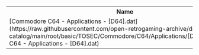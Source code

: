 <table>
<tr><th>Name</th><th>Size</th></tr>
<tr><td>[Commodore C64 - Applications - [D64].dat](https://raw.githubusercontent.com/open-retrogaming-archive/dat-catalog/main/root/basic/TOSEC/Commodore/C64/Applications/[D64]/Commodore C64 - Applications - [D64].dat)</td><td>2336447</td></tr>
</table>
